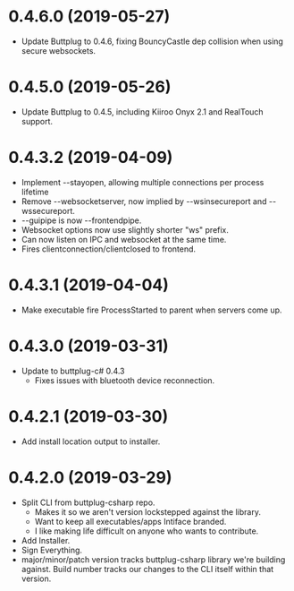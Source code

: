 # 0.4.6.0 (2019-05-27)

- Update Buttplug to 0.4.6, fixing BouncyCastle dep collision when
  using secure websockets.

# 0.4.5.0 (2019-05-26)

- Update Buttplug to 0.4.5, including Kiiroo Onyx 2.1 and RealTouch
  support.

# 0.4.3.2 (2019-04-09)

- Implement --stayopen, allowing multiple connections per process
  lifetime
- Remove --websocketserver, now implied by --wsinsecureport and
  --wssecureport.
- --guipipe is now --frontendpipe.
- Websocket options now use slightly shorter "ws" prefix.
- Can now listen on IPC and websocket at the same time.
- Fires clientconnection/clientclosed to frontend.

# 0.4.3.1 (2019-04-04)

- Make executable fire ProcessStarted to parent when servers come up.

# 0.4.3.0 (2019-03-31)

- Update to buttplug-c# 0.4.3
  - Fixes issues with bluetooth device reconnection.

# 0.4.2.1 (2019-03-30)

- Add install location output to installer.

# 0.4.2.0 (2019-03-29)

- Split CLI from buttplug-csharp repo.
  - Makes it so we aren't version lockstepped against the library.
  - Want to keep all executables/apps Intiface branded.
  - I like making life difficult on anyone who wants to contribute.
- Add Installer.
- Sign Everything.
- major/minor/patch version tracks buttplug-csharp library we're
  building against. Build number tracks our changes to the CLI itself
  within that version.
